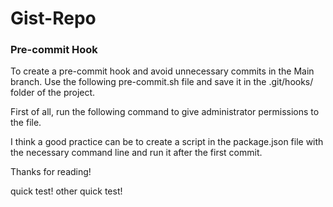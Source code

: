 

# Gist-Repo

### Pre-commit Hook

To create a pre-commit hook and avoid unnecessary commits in the Main branch. Use the following pre-commit.sh file and save it in the .git/hooks/ folder of the project.



First of all, run the following command to give administrator permissions to the file.



I think a good practice can be to create a script in the package.json file with the necessary command line and run it after the first commit.





Thanks for reading! 

quick test! other quick test!


